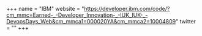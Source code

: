 +++
name = "IBM"
website = "https://developer.ibm.com/code/?cm_mmc=Earned-_-Developer_Innovation-_-IUK_IUK-_-DevopsDays_Web&cm_mmca1=000020YA&cm_mmca2=10004809"
twitter = ""
+++